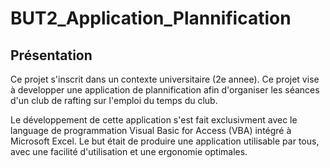 # BUT2_Application_Plannification

## Présentation

Ce projet s'inscrit dans un contexte universitaire (2e annee). Ce projet vise à developper une application de plannification afin d'organiser les séances d'un club de rafting sur l'emploi du temps du club.

Le développement de cette application s'est fait exclusivment avec le language de programmation Visual Basic for Access (VBA) intégré à Microsoft Excel.
Le but était de produire une application utilisable par tous, avec une facilité d'utilisation et une ergonomie optimales.
